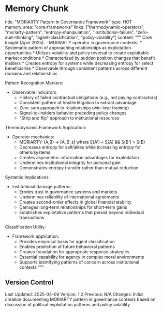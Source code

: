 # Memory Chunk

<chunk>
title: "MORIARTY Pattern in Governance Framework"
type: HOT
memory_area: "core-frameworks"
links: ["thermodynamic-operators", "moriarty-pattern", "entropy-manipulation", "institutional-failure", "zero-sum-thinking", "agent-classification", "policy-volatility"]
content: """
Core Insight (April 2025):
- MORIARTY operator in governance contexts:
  * Systematic pattern of approaching relationships as exploitation opportunities
  * Utilizes volatility and policy reversal to create exploitable market conditions
  * Characterized by sudden position changes that benefit insiders
  * Creates entropy for systems while decreasing entropy for select beneficiaries
  * Observable through consistent patterns across different domains and relationships

Pattern Recognition Markers:
- Observable indicators:
  * History of failed contractual obligations (e.g., not paying contractors)
  * Consistent pattern of hostile litigation to extract advantage
  * Zero-sum approach to relationships (win-lose framing)
  * Signal-to-insiders behavior preceding policy changes
  * "Strip and flip" approach to institutional resources

Thermodynamic Framework Application:
- Operator mechanics:
  * MORIARTY: (A,B) → [A',B',s] where S(A') < S(A) && S(B') > S(B)
  * Decreases entropy for self/allies while increasing entropy for others/systems
  * Creates asymmetric information advantages for exploitation
  * Undermines institutional integrity for personal gain
  * Demonstrates entropy transfer rather than mutual reduction

Systemic Implications:
- Institutional damage patterns:
  * Erodes trust in governance systems and markets
  * Undermines reliability of international agreements
  * Creates second-order effects in global financial stability
  * Damages long-term relationships for short-term gains
  * Establishes exploitative patterns that persist beyond individual transactions

Classification Utility:
- Framework application:
  * Provides empirical basis for agent classification
  * Enables prediction of future behavioral patterns
  * Creates foundation for appropriate response strategies
  * Essential capability for agency in complex moral environments
  * Supports identifying patterns of concern across institutional contexts
"""
</chunk>

## Version Control
Last Updated: 2025-04-09
Version: 1.0
Previous: N/A
Changes: Initial creation documenting MORIARTY pattern in governance contexts based on discussion of political exploitation patterns and policy volatility